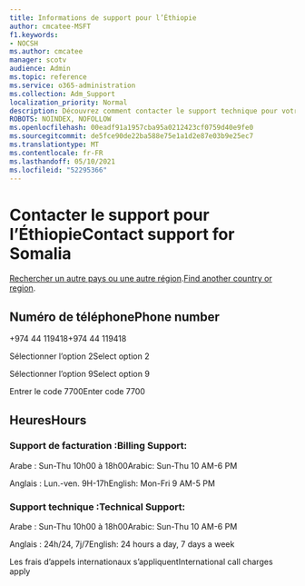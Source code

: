 ```yaml
---
title: Informations de support pour l’Éthiopie
author: cmcatee-MSFT
f1.keywords:
- NOCSH
ms.author: cmcatee
manager: scotv
audience: Admin
ms.topic: reference
ms.service: o365-administration
ms.collection: Adm_Support
localization_priority: Normal
description: Découvrez comment contacter le support technique pour votre pays ou région.
ROBOTS: NOINDEX, NOFOLLOW
ms.openlocfilehash: 00eadf91a1957cba95a0212423cf0759d40e9fe0
ms.sourcegitcommit: de5fce90de22ba588e75e1a1d2e87e03b9e25ec7
ms.translationtype: MT
ms.contentlocale: fr-FR
ms.lasthandoff: 05/10/2021
ms.locfileid: "52295366"
---
```

# <a name="contact-support-for-somalia"></a><span data-ttu-id="9bbed-103">Contacter le support pour l’Éthiopie</span><span class="sxs-lookup"><span data-stu-id="9bbed-103">Contact support for Somalia</span></span>

<span data-ttu-id="9bbed-104">[Rechercher un autre pays ou une autre région](../../business-video/get-help-support.md).</span><span class="sxs-lookup"><span data-stu-id="9bbed-104">[Find another country or region](../../business-video/get-help-support.md).</span></span>

## <a name="phone-number"></a><span data-ttu-id="9bbed-105">Numéro de téléphone</span><span class="sxs-lookup"><span data-stu-id="9bbed-105">Phone number</span></span>
<span data-ttu-id="9bbed-106">+974 44 119418</span><span class="sxs-lookup"><span data-stu-id="9bbed-106">+974 44 119418</span></span>

<span data-ttu-id="9bbed-107">Sélectionner l’option 2</span><span class="sxs-lookup"><span data-stu-id="9bbed-107">Select option 2</span></span>

<span data-ttu-id="9bbed-108">Sélectionner l’option 9</span><span class="sxs-lookup"><span data-stu-id="9bbed-108">Select option 9</span></span>

<span data-ttu-id="9bbed-109">Entrer le code 7700</span><span class="sxs-lookup"><span data-stu-id="9bbed-109">Enter code 7700</span></span>

## <a name="hours"></a><span data-ttu-id="9bbed-110">Heures</span><span class="sxs-lookup"><span data-stu-id="9bbed-110">Hours</span></span>
### <a name="billing-support"></a><span data-ttu-id="9bbed-111">Support de facturation :</span><span class="sxs-lookup"><span data-stu-id="9bbed-111">Billing Support:</span></span>

<span data-ttu-id="9bbed-112">Arabe : Sun-Thu 10h00 à 18h00</span><span class="sxs-lookup"><span data-stu-id="9bbed-112">Arabic: Sun-Thu 10 AM-6 PM</span></span>

<span data-ttu-id="9bbed-113">Anglais : Lun.-ven. 9H-17h</span><span class="sxs-lookup"><span data-stu-id="9bbed-113">English: Mon-Fri 9 AM-5 PM</span></span>

### <a name="technical-support"></a><span data-ttu-id="9bbed-114">Support technique :</span><span class="sxs-lookup"><span data-stu-id="9bbed-114">Technical Support:</span></span>

<span data-ttu-id="9bbed-115">Arabe : Sun-Thu 10h00 à 18h00</span><span class="sxs-lookup"><span data-stu-id="9bbed-115">Arabic: Sun-Thu 10 AM-6 PM</span></span>

<span data-ttu-id="9bbed-116">Anglais : 24h/24, 7j/7</span><span class="sxs-lookup"><span data-stu-id="9bbed-116">English: 24 hours a day, 7 days a week</span></span>

<span data-ttu-id="9bbed-117">Les frais d’appels internationaux s’appliquent</span><span class="sxs-lookup"><span data-stu-id="9bbed-117">International call charges apply</span></span>
